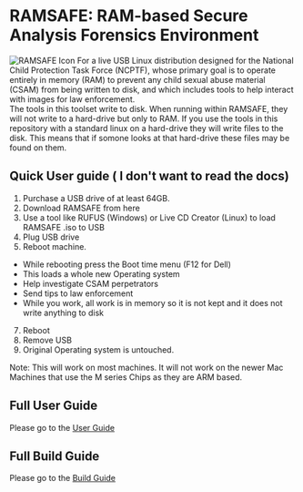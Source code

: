 #  RAMSAFE: RAM-based Secure Analysis Forensics Environment
![RAMSAFE Icon](ramsafe_icon.ico)
For a live USB Linux distribution designed for the National Child Protection Task Force (NCPTF), whose primary goal is to operate entirely in memory (RAM) to prevent any child sexual abuse material (CSAM) from being written to disk, and which includes tools to help interact with images for law enforcement.<br>
The tools in this toolset write to disk. When running within RAMSAFE, they will not write to a hard-drive but only to RAM. If you use the tools in this repository with a standard linux on a hard-drive they will write files to the disk. This means that if somone looks at that hard-drive these files may be found on them. 

## Quick User guide ( I don't want to read the docs)
1. Purchase a USB drive of at least 64GB.
2. Download RAMSAFE from here
3. Use a tool like RUFUS (Windows) or Live CD Creator (Linux) to load RAMSAFE .iso to USB
4. Plug USB drive 
6. Reboot machine.
- While rebooting press the Boot time menu (F12 for Dell)
- This loads a whole new Operating system
- Help investigate CSAM perpetrators
- Send tips to law enforcement
- While you work, all work is in memory so it is not kept and it does not write anything to disk
7. Reboot
8. Remove USB
9. Original Operating system is untouched. 

Note: This will work on most machines. It will not work on the newer Mac Machines that use the M series Chips as they are ARM based.

## Full User Guide
Please go to the [User Guide](user_guide.md)

## Full Build Guide
Please go to the [Build Guide](build_guide.md)